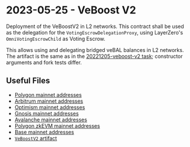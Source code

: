 # 2023-05-25 - VeBoost V2

Deployment of the VeBoostV2 in L2 networks.
This contract shall be used as the delegation for the `VotingEscrowDelegationProxy`, using LayerZero's `OmniVotingEscrowChild` as Voting Escrow.

This allows using and delegating bridged veBAL balances in L2 networks.
The artifact is the same as in the [20221205-veboost-v2 task](../20221205-veboost-v2/); constructor arguments and fork tests differ.

## Useful Files

- [Polygon mainnet addresses](./output/polygon.json)
- [Arbitrum mainnet addresses](./output/arbitrum.json)
- [Optimism mainnet addresses](./output/optimism.json)
- [Gnosis mainnet addresses](./output/gnosis.json)
- [Avalanche mainnet addresses](./output/avalanche.json)
- [Polygon zkEVM mainnet addresses](./output/zkevm.json)
- [Base mainnet addresses](./output/base.json)
- [`VeBoostV2` artifact](./artifact/VeBoostV2.json)
